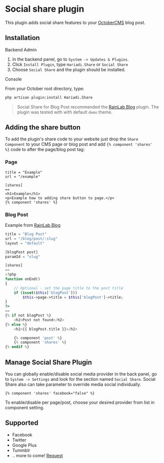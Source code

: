 # Social share plugin

This plugin adds social share features to your [OctoberCMS](http://octobercms.com) blog post.

## Installation

Backend Admin

1. In the backend panel, go to `System -> Updates & Plugins`.
2. Click `Install Plugin`, type `Hariadi.Share` or `Social Share`
3. Choose `Social Share` and the plugin should be installed.

Console

From your October root directory, type:

```bash
php artisan plugin:install Hariadi.Share
```

> Social Share for Blog Post recommended the [RainLab Blog](https://github.com/rainlab/blog-plugin) plugin. The plugin was tested with with default `demo` theme.

## Adding the share button

To add the plugin's share code to your website just drop the `Share Component` to your CMS page or blog post and add `{% component 'shares' %}` code to after the page/blog post tag:

### Page
```
title = "Example"
url = "/example"

[shares]
==
<h1>Example</h1>
<p>Example how to adding share button to page.</p>
{% component 'shares' %}
```

### Blog Post
Example from [RainLab Blog](http://octobercms.com/plugin/rainlab-blog#documentation)

```php
title = "Blog Post"
url = "/blog/post/:slug"
layout = "default"

[blogPost post]
paramId = "slug"

[shares]
==
<?php
function onEnd()
{
    // Optional - set the page title to the post title
    if (isset($this['blogPost']))
        $this->page->title = $this['blogPost']->title;
}
?>
==
{% if not blogPost %}
    <h2>Post not found</h2>
{% else %}
    <h2>{{ blogPost.title }}</h2>

    {% component 'post' %}
    {% component 'shares' %}
{% endif %}
```

## Manage Social Share Plugin
You can globally enable/disable social media provider in the back panel, go to `System -> Settings` and look for the section named `Social Share`. Social Share also can take parameter to override media social individually.

```
{% component 'shares' facebook="false" %}
```

To enable/disable per page/post, choose your desired provider from list in component setting.

## Supported

 * Facebook
 * Twitter
 * Google Plus
 * Tummblr
 * .. more to come! [Request](https://github.com/hariadi/oc-share-plugin/issues/new)
